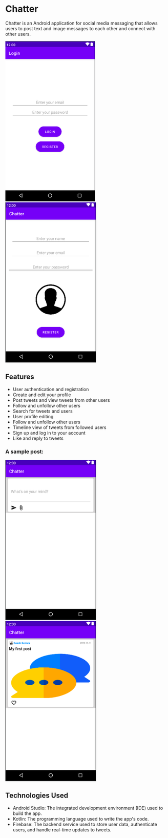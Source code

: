 # Chatter

Chatter is an Android application for social media messaging that allows users to post text and image messages to each other and connect with other users.


<p >
  <img src="https://github.com/dakshgodara2001/Chatter/blob/main/images/Screen%20Shot%202023-03-14%20at%2011.36.36%20PM.png" height=500>
  <img src="https://github.com/dakshgodara2001/Chatter/blob/main/images/Screen%20Shot%202023-03-14%20at%2011.39.12%20PM.png" height=500>
</p>


## Features

- User authentication and registration
- Create and edit your profile
- Post tweets and view tweets from other users
- Follow and unfollow other users
- Search for tweets and users
- User profile editing
- Follow and unfollow other users
- Timeline view of tweets from followed users
- Sign up and log in to your account
- Like and reply to tweets



### A sample post:

<p>
<img src="https://github.com/dakshgodara2001/Chatter/blob/main/images/Screen%20Shot%202023-03-14%20at%2011.39.34%20PM.png" height=500>
  <img src="https://github.com/dakshgodara2001/Chatter/blob/main/images/Screen%20Shot%202023-03-14%20at%2011.43.30%20PM.png" height=500>
</p>

## Technologies Used

- Android Studio: The integrated development environment (IDE) used to build the app.
- Kotlin: The programming language used to write the app's code.
- Firebase: The backend service used to store user data, authenticate users, and handle real-time updates to tweets.

